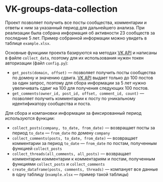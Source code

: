 # VK-groups-data-collection

Проект позволяет получить все посты сообщества, комментарии и ответы к ним за указанный период для дальнейшего анализа. При реализации была собрана информация об активности 23 сообществ за последние 5 лет. Пример собранной информации можно увидеть в таблице `example.xlsx`.

Основные функциии проекта базируются на методах [VK API](https://dev.vk.com/ru/reference) и написаны в файле `collect_data`, поэтому для их использования нужен токен авторизации (файл `config.py`):

- `get_posts(domain, offset)` — позволяет получить посты сообщества по домену и значению сдвига. [VK API](https://dev.vk.com/ru/reference) выдает только до 100 постов за один запрос, поэтому для сбора информации за 5 лет нужно увеличивать сдвиг на 100 для получения следующих 100 постов.
- `get_comments(owner_id, post_id, offset, comment_id, count)` — позволяет получить комментарии к посту по уникальному идентификатору сообщества и поста. 

Для сбора и компановки информации за фиксированный период используются функции:

- `collect_posts(company, to_date, from_date)` — возвращает посты за период `to_date` — `from_date` по домену `company`
- `collect_comments(posts, to_date, from_date)` — возвращает комментарии за период `to_date` — `from_date` по постам, полученным функцией `collect_posts`
- `collect_threads(all_comments, all_posts)` — возвращает комментарии комментарии к комментариям и постам, полученным функциями `collect_posts` и `collect_comments`
- `create_dataframe(posts, comments, threads)` — компанует все данные в одну таблицу (`example.xlsx` — пример такой таблицы)
